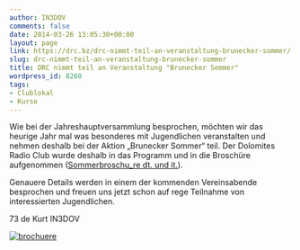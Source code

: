 ```yaml
---
author: IN3DOV
comments: false
date: 2014-03-26 13:05:30+00:00
layout: page
link: https://drc.bz/drc-nimmt-teil-an-veranstaltung-brunecker-sommer/
slug: drc-nimmt-teil-an-veranstaltung-brunecker-sommer
title: DRC nimmt teil an Veranstaltung "Brunecker Sommer"
wordpress_id: 8260
tags:
- Clublokal
- Kurse
---
```


Wie bei der Jahreshauptversammlung besprochen, möchten wir das heurige Jahr mal was besonderes mit Jugendlichen veranstalten und nehmen deshalb bei der Aktion „Brunecker Sommer“ teil. Der Dolomites Radio Club wurde deshalb in das Programm und in die Broschüre aufgenommen ([Sommerbroschu_re dt. und it.](https://drc.bz/wp-content/uploads/2014/03/Sommerbroschu_re-dt.-und-it..pdf)).




Genauere Details werden in einem der kommenden Vereinsabende besprochen und freuen uns jetzt schon auf rege Teilnahme von interessierten Jugendlichen.




73 de Kurt IN3DOV




[![brochuere](https://drc.bz/wp-content/uploads/2014/03/brochuere.jpg)](https://drc.bz/wp-content/uploads/2014/03/brochuere.jpg)



